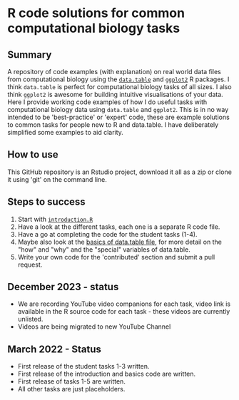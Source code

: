 # R code solutions for common computational biology tasks

## Summary
A repository of code examples (with explanation) on real world data files from computational biology using the [`data.table`](https://github.com/Rdatatable/data.table) and [`ggplot2`](https://ggplot2.tidyverse.org/index.html) R packages. I think `data.table` is perfect for computational biology tasks of all sizes. I also think `ggplot2` is awesome for building intuitive visualisations of your data. Here I provide working code examples of how I do useful tasks with computational biology data using `data.table` and `ggplot2`. This is in no way intended to be 'best-practice' or 'expert' code, these are example solutions to common tasks for people new to R and data.table. I have deliberately simplified some examples to aid clarity.

## How to use
This GitHub repository is an Rstudio project, download it all as a zip or clone it using 'git' on the command line.

## Steps to success
1. Start with [`introduction.R`](introduction.R)
2. Have a look at the different tasks, each one is a separate R code file.
3. Have a go at completing the code for the student tasks (1-4).
4. Maybe also look at the [basics of data.table file](basics-of-data-table.R), for more detail on the "how" and "why" and the "special" variables of data.table.
5. Write your own code for the 'contributed' section and submit a pull request.

## December 2023 - status
* We are recording YouTube video companions for each task, video link is available in the R source code for each task - these videos are currently unlisted.
* Videos are being migrated to new YouTube Channel

## March 2022 - Status
* First release of the student tasks 1-3 written.
* First release of the introduction and basics code are written.
* First release of tasks 1-5 are written.
* All other tasks are just placeholders.

